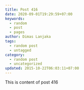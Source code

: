 ```yaml
---
title: Post 416
date: 2020-09-01T19:29:59+07:00
keywords:
  - random
  - post
  - pages
author: Dimas Lanjaka
tags:
  - random post
  - untagged
category:
  - random post
  - uncategorized
updated: 2015-10-22T06:03:11+07:00
---
```

This is content of post 416